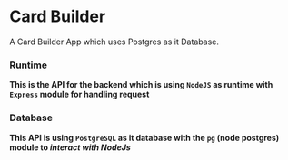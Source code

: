 # Card Builder

A Card Builder App which uses Postgres as it Database.

### Runtime

**This is the API for the backend which is using `NodeJS` as runtime with `Express` module for handling request**

### Database

**This API is using `PostgreSQL` as it database with the `pg` (node postgres) module to _interact with NodeJs_**